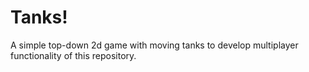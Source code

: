 # Tanks!

A simple top-down 2d game with moving tanks to
develop multiplayer functionality of this repository.
